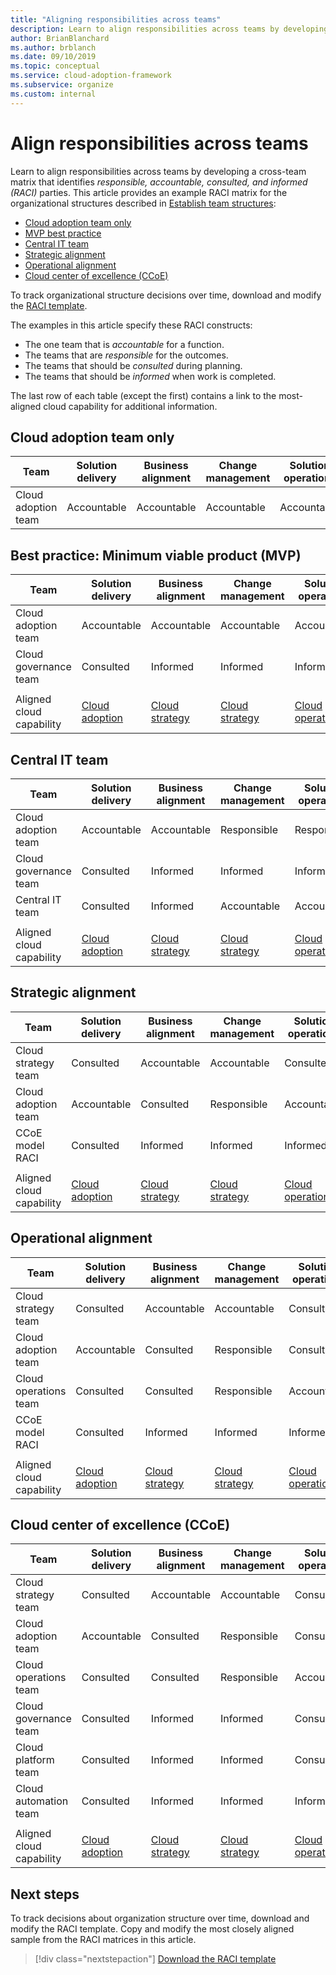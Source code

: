 ```yaml
---
title: "Aligning responsibilities across teams"
description: Learn to align responsibilities across teams by developing a cross-team matrix that identifies responsible, accountable, consulted, and informed (RACI) parties.
author: BrianBlanchard
ms.author: brblanch
ms.date: 09/10/2019
ms.topic: conceptual
ms.service: cloud-adoption-framework
ms.subservice: organize
ms.custom: internal
---
```


# Align responsibilities across teams

Learn to align responsibilities across teams by developing a cross-team matrix that identifies _responsible, accountable, consulted, and informed (RACI)_ parties. This article provides an example RACI matrix for the organizational structures described in [Establish team structures](./organization-structures.md):

- [Cloud adoption team only](#cloud-adoption-team-only)
- [MVP best practice](#best-practice-minimum-viable-product-mvp)
- [Central IT team](#central-it-team)
- [Strategic alignment](#strategic-alignment)
- [Operational alignment](#operational-alignment)
- [Cloud center of excellence (CCoE)](#cloud-center-of-excellence-ccoe)

To track organizational structure decisions over time, download and modify the [RACI template](https://raw.githubusercontent.com/microsoft/CloudAdoptionFramework/master/organize/raci-template.xlsx).

The examples in this article specify these RACI constructs:

- The one team that is _accountable_ for a function.
- The teams that are _responsible_ for the outcomes.
- The teams that should be _consulted_ during planning.
- The teams that should be _informed_ when work is completed.

The last row of each table (except the first) contains a link to the most-aligned cloud capability for additional information.

## Cloud adoption team only

| Team | Solution delivery | Business alignment | Change management | Solution operations | Governance | Platform maturity | Platform operations | Platform automation |
| ------------------- | ----------------- | ------------------ | ----------------- | ------------------- | ----------- | ----------------- | ------------------- | ------------------- |
| Cloud adoption team | Accountable       | Accountable        | Accountable       | Accountable         | Accountable | Accountable       | Accountable         | Accountable         |

## Best practice: Minimum viable product (MVP)

| Team | Solution delivery                     | Business alignment                    | Change management                     | Solution operations                       | Governance                                                                        | Platform maturity                                                             | Platform operations                                                           | Platform automation                                                               |
| ------------------------ | ------------------------------------- | ------------------------------------- | ------------------------------------- | ----------------------------------------- | --------------------------------------------------------------------------------- | ----------------------------------------------------------------------------- | ----------------------------------------------------------------------------- | --------------------------------------------------------------------------------- |
| Cloud adoption team      | Accountable                           | Accountable                           | Accountable                           | Accountable                               | Consulted                                                                         | Consulted                                                                     | Consulted                                                                     | Informed                                                                          |
| Cloud governance team    | Consulted                             | Informed                              | Informed                              | Informed                                  | Accountable                                                                       | Accountable                                                                   | Accountable                                                                   | Accountable                                                                       |
|                          |                                       |                                       |                                       |                                           |                                                                                   |                                                                               |                                                                               |                                                                                   |
| Aligned cloud capability | [Cloud adoption](./cloud-adoption.md) | [Cloud strategy](./cloud-strategy.md) | [Cloud strategy](./cloud-strategy.md) | [Cloud operations](./cloud-operations.md) | [CCoE](./cloud-center-of-excellence.md) and [cloud governance](./cloud-governance.md) | [CCoE](./cloud-center-of-excellence.md) - [cloud platform](./cloud-platform.md) | [CCoE](./cloud-center-of-excellence.md) and [cloud platform](./cloud-platform.md) | [CCoE](./cloud-center-of-excellence.md) and [cloud automation](./cloud-automation.md) |

## Central IT team

| Team | Solution delivery                     | Business alignment                    | Change management                     | Solution operations                       | Governance                                | Platform maturity             | Platform operations           | Platform automation           |
| ------------------------ | ------------------------------------- | ------------------------------------- | ------------------------------------- | ----------------------------------------- | ----------------------------------------- | ----------------------------- | ----------------------------- | ----------------------------- |
| Cloud adoption team      | Accountable                           | Accountable                           | Responsible                           | Responsible                               | Informed                                  | Informed                      | Informed                      | Informed                      |
| Cloud governance team    | Consulted                             | Informed                              | Informed                              | Informed                                  | Accountable                               | Consulted                     | Responsible                   | Informed                      |
| Central IT team               | Consulted                             | Informed                              | Accountable                           | Accountable                               | Responsible                               | Accountable                   | Accountable                   | Accountable                   |
|                          |                                       |                                       |                                       |                                           |                                           |                               |                               |                               |
| Aligned cloud capability | [Cloud adoption](./cloud-adoption.md) | [Cloud strategy](./cloud-strategy.md) | [Cloud strategy](./cloud-strategy.md) | [Cloud operations](./cloud-operations.md) | [Cloud governance](./cloud-governance.md) | [Central IT team](./central-it.md) | [Central IT team](./central-it.md) | [Central IT team](./central-it.md) |

## Strategic alignment

| Team | Solution delivery                     | Business alignment                    | Change management                     | Solution operations                       | Governance                                                                        | Platform maturity                                                             | Platform operations                                                           | Platform automation                                                               |
| ------------------------ | ------------------------------------- | ------------------------------------- | ------------------------------------- | ----------------------------------------- | --------------------------------------------------------------------------------- | ----------------------------------------------------------------------------- | ----------------------------------------------------------------------------- | --------------------------------------------------------------------------------- |
| Cloud strategy team      | Consulted                             | Accountable                           | Accountable                           | Consulted                                 | Consulted                                                                         | Informed                                                                      | Informed                                                                      | Informed                                                                          |
| Cloud adoption team      | Accountable                           | Consulted                             | Responsible                           | Accountable                               | Informed                                                                          | Informed                                                                      | Informed                                                                      | Informed                                                                          |
| CCoE model RACI          | Consulted                             | Informed                              | Informed                              | Informed                                  | Accountable                                                                       | Accountable                                                                   | Accountable                                                                   | Accountable                                                                       |
|                          |                                       |                                       |                                       |                                           |                                                                                   |                                                                               |                                                                               |                                                                                   |
| Aligned cloud capability | [Cloud adoption](./cloud-adoption.md) | [Cloud strategy](./cloud-strategy.md) | [Cloud strategy](./cloud-strategy.md) | [Cloud operations](./cloud-operations.md) | [CCoE](./cloud-center-of-excellence.md) and [cloud governance](./cloud-governance.md) | [CCoE](./cloud-center-of-excellence.md) and [cloud platform](./cloud-platform.md) | [CCoE](./cloud-center-of-excellence.md) and [cloud platform](./cloud-platform.md) | [CCoE](./cloud-center-of-excellence.md) and [cloud automation](./cloud-automation.md) |

## Operational alignment

| Team | Solution delivery                     | Business alignment                    | Change management                     | Solution operations                       | Governance                                                                        | Platform maturity                                                             | Platform operations                                                           | Platform automation                                                               |
| ------------------------ | ------------------------------------- | ------------------------------------- | ------------------------------------- | ----------------------------------------- | --------------------------------------------------------------------------------- | ----------------------------------------------------------------------------- | ----------------------------------------------------------------------------- | --------------------------------------------------------------------------------- |
| Cloud strategy team      | Consulted                             | Accountable                           | Accountable                           | Consulted                                 | Consulted                                                                         | Informed                                                                      | Informed                                                                      | Informed                                                                          |
| Cloud adoption team      | Accountable                           | Consulted                             | Responsible                           | Consulted                                 | Informed                                                                          | Informed                                                                      | Informed                                                                      | Informed                                                                          |
| Cloud operations team    | Consulted                             | Consulted                             | Responsible                           | Accountable                               | Consulted                                                                         | Informed                                                                      | Accountable                                                                   | Consulted                                                                         |
| CCoE model RACI          | Consulted                             | Informed                              | Informed                              | Informed                                  | Accountable                                                                       | Accountable                                                                   | Responsible                                                                   | Accountable                                                                       |
|                          |                                       |                                       |                                       |                                           |                                                                                   |                                                                               |                                                                               |                                                                                   |
| Aligned cloud capability | [Cloud adoption](./cloud-adoption.md) | [Cloud strategy](./cloud-strategy.md) | [Cloud strategy](./cloud-strategy.md) | [Cloud operations](./cloud-operations.md) | [CCoE](./cloud-center-of-excellence.md) and [cloud governance](./cloud-governance.md) | [CCoE](./cloud-center-of-excellence.md) and [cloud platform](./cloud-platform.md) | [CCoE](./cloud-center-of-excellence.md) and [cloud platform](./cloud-platform.md) | [CCoE](./cloud-center-of-excellence.md) and [cloud automation](./cloud-automation.md) |

## Cloud center of excellence (CCoE)

| Team | Solution delivery                     | Business alignment                    | Change management                     | Solution operations                       | Governance                                                                        | Platform maturity                                                             | Platform operations                                                           | Platform automation                                                               |
| ------------------------ | ------------------------------------- | ------------------------------------- | ------------------------------------- | ----------------------------------------- | --------------------------------------------------------------------------------- | ----------------------------------------------------------------------------- | ----------------------------------------------------------------------------- | --------------------------------------------------------------------------------- |
| Cloud strategy team      | Consulted                             | Accountable                           | Accountable                           | Consulted                                 | Consulted                                                                         | Informed                                                                      | Informed                                                                      | Informed                                                                          |
| Cloud adoption team      | Accountable                           | Consulted                             | Responsible                           | Consulted                                 | Informed                                                                          | Informed                                                                      | Informed                                                                      | Informed                                                                          |
| Cloud operations team    | Consulted                             | Consulted                             | Responsible                           | Accountable                               | Consulted                                                                         | Informed                                                                      | Accountable                                                                   | Consulted                                                                         |
| Cloud governance team    | Consulted                             | Informed                              | Informed                              | Consulted                                 | Accountable                                                                       | Consulted                                                                     | Responsible                                                                   | Informed                                                                          |
| Cloud platform team      | Consulted                             | Informed                              | Informed                              | Consulted                                 | Consulted                                                                         | Accountable                                                                   | Responsible                                                                   | Responsible                                                                       |
| Cloud automation team    | Consulted                             | Informed                              | Informed                              | Informed                                  | Consulted                                                                         | Responsible                                                                   | Responsible                                                                   | Accountable                                                                       |
|                          |                                       |                                       |                                       |                                           |                                                                                   |                                                                               |                                                                               |                                                                                   |
| Aligned cloud capability | [Cloud adoption](./cloud-adoption.md) | [Cloud strategy](./cloud-strategy.md) | [Cloud strategy](./cloud-strategy.md) | [Cloud operations](./cloud-operations.md) | [CCoE](./cloud-center-of-excellence.md) and [cloud governance](./cloud-governance.md) | [CCoE](./cloud-center-of-excellence.md) and [cloud platform](./cloud-platform.md) | [CCoE](./cloud-center-of-excellence.md) and [cloud platform](./cloud-platform.md) | [CCoE](./cloud-center-of-excellence.md) and [cloud automation](./cloud-automation.md) |

## Next steps

To track decisions about organization structure over time, download and modify the RACI template. Copy and modify the most closely aligned sample from the RACI matrices in this article.

> [!div class="nextstepaction"]
> [Download the RACI template](https://raw.githubusercontent.com/microsoft/CloudAdoptionFramework/master/organize/raci-template.xlsx)
